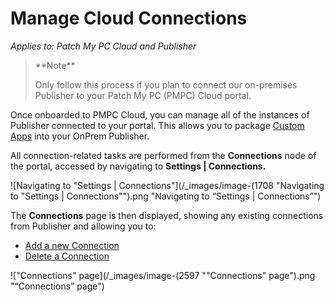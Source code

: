 # Manage Cloud Connections

_Applies to: Patch My PC Cloud and Publisher_

<blockquote class="wp-block-quote">
<p>**Note**</p>
<p>Only follow this process if you plan to connect our on-premises Publisher to your Patch My PC (PMPC) Cloud portal.</p>
</blockquote>

Once onboarded to PMPC Cloud, you can manage all of the instances of Publisher connected to your portal. This allows you to package [Custom Apps](../../custom-apps/) into your OnPrem Publisher.

All connection-related tasks are performed from the **Connections** node of the portal, accessed by navigating to **Settings | Connections.**

![Navigating to "Settings | Connections"](/_images/image-(1708 "Navigating to \"Settings | Connections\"").png "Navigating to “Settings | Connections”")

The **Connections** page is then displayed, showing any existing connections from Publisher and allowing you to:

* [Add a new Connection](add-a-connection.md)
* [Delete a Connection](delete-a-cloud-connection.md)

!["Connections" page](/_images/image-(2597 "\"Connections\" page").png "“Connections” page")